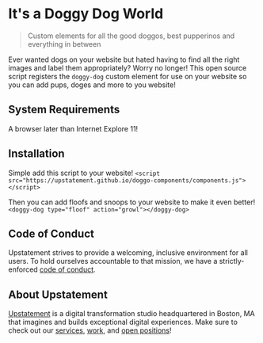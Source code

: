 # It's a Doggy Dog World

> Custom elements for all the good doggos, best pupperinos and everything in between

Ever wanted dogs on your website but hated having to find all the right images and label them appropriately?
Worry no longer!
This open source script registers the `doggy-dog` custom element for use on your website so you can add pups, doges and more to you website!

## System Requirements

A browser later than Internet Explore 11!

## Installation

Simple add this script to your website!
`<script src="https://upstatement.github.io/doggo-components/components.js"></script>`

Then you can add floofs and snoops to your website to make it even better!
`<doggy-dog type="floof" action="growl"></doggy-dog>`

## Code of Conduct

Upstatement strives to provide a welcoming, inclusive environment for all users. To hold ourselves accountable to that mission, we have a strictly-enforced [code of conduct](CODE_OF_CONDUCT.md).

## About Upstatement

[Upstatement](https://www.upstatement.com/) is a digital transformation studio headquartered in Boston, MA that imagines and builds exceptional digital experiences. Make sure to check out our [services](https://www.upstatement.com/services/), [work](https://www.upstatement.com/work/), and [open positions](https://www.upstatement.com/jobs/)!